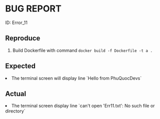 <h1>BUG REPORT</h1>
ID: Error_11
<h2>Reproduce</h2>
<ol>
    <li>Build Dockerfile with command <code>docker build -f Dockerfile -t a .</code></li>
</ol>
<h2>Expected</h2>
    <li>The terminal screen will display line `Hello from PhuQuocDevs`</li>
<h2>Actual</h2>
    <li>The terminal screen display line `can't open 'Err11.txt': No such file or directory`</li>